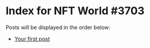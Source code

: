 # Index for NFT World #3703
Posts will be displayed in the order below:

- [Your first post](./001-first.md)

